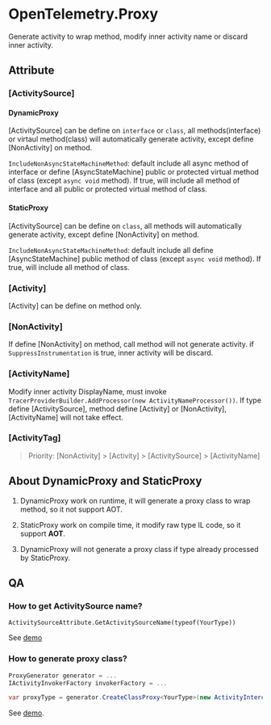 # OpenTelemetry.Proxy

Generate activity to wrap method, modify inner activity name or discard inner activity.

## Attribute

### [ActivitySource]

#### DynamicProxy
[ActivitySource] can be define on `interface` or `class`, all methods(interface) or virtaul method(class) will automatically generate activity, except define [NonActivity] on method.

`IncludeNonAsyncStateMachineMethod`: default include all async method of interface or define [AsyncStateMachine] public or protected virtual method of class (except `async void` method). If true, will include all method of interface and all public or protected virtual method of class.

#### StaticProxy
[ActivitySource] can be define on `class`, all methods will automatically generate activity, except define [NonActivity] on method.

`IncludeNonAsyncStateMachineMethod`: default include all define [AsyncStateMachine] public method of class (except `async void` method). If true, will include all method of class.

### [Activity]
[Activity] can be define on method only.

### [NonActivity]
If define [NonActivity] on method, call method will not generate activity. if `SuppressInstrumentation` is true, inner activity will be discard.

### [ActivityName]
Modify inner activity DisplayName, must invoke `TracerProviderBuilder.AddProcessor(new ActivityNameProcessor())`. If type define [ActivitySource], method define [Activity] or [NonActivity], [ActivityName] will not take effect.

### [ActivityTag]

> Priority: [NonActivity] > [Activity] > [ActivitySource] > [ActivityName]

## About DynamicProxy and StaticProxy

1. DynamicProxy work on runtime, it will generate a proxy class to wrap method, so it not support AOT.

2. StaticProxy work on compile time, it modify raw type IL code, so it support **AOT**.

3. DynamicProxy will not generate a proxy class if type already processed by StaticProxy.

## QA
### How to get ActivitySource name?
`ActivitySourceAttribute.GetActivitySourceName(typeof(YourType))`

See [demo](https://github.com/pengweiqhca/opentelemetry-proxy/blob/main/demo/OpenTelemetry.Proxy.Demo/Program.cs#L23)

### How to generate proxy class?
``` C#
ProxyGenerator generator = ...
IActivityInvokerFactory invokerFactory = ...

var proxyType = generator.CreateClassProxy<YourType>(new ActivityInterceptor(invokerFactory));
```
See [demo](https://github.com/pengweiqhca/opentelemetry-proxy/blob/main/demo/OpenTelemetry.DynamicProxy.Demo/ServiceCollectionExtensions.cs#L13).
